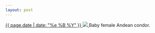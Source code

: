 ```yaml
---
layout: post
---
```


<p>
  <a href="/216">
    <time>{{ page.date | date: "%e %B %Y" }}</time>
    <img src="{{ site.assets_url }}/216.jpg">
  </a>
  Baby female Andean condor.
</p>
